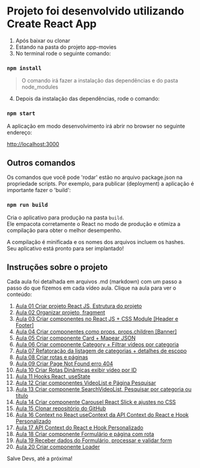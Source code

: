 # Projeto foi desenvolvido utilizando Create React App

1. Após baixar ou clonar
2. Estando na pasta do projeto app-movies
3. No terminal rode o seguinte comando:

### `npm install`

> O comando irá fazer a instalação das dependências e do pasta node_modules

4. Depois da instalação das dependências, rode o comando:

### `npm start`

A aplicação em modo desenvolvimento irá abrir no browser
no seguinte endereço:

[http://localhost:3000](http://localhost:3000)

## Outros comandos

Os comandos que você pode 'rodar' estão no arquivo package.json
na propriedade scripts.
Por exemplo, para publicar (deployment) a aplicação é importante fazer o 'build':

### `npm run build`

Cria o aplicativo para produção na pasta `build`.\
Ele empacota corretamente o React no modo de produção e otimiza a compilação para obter o melhor desempenho.

A compilação é minificada e os nomes dos arquivos incluem os hashes.\
Seu aplicativo está pronto para ser implantado!

## Instruções sobre o projeto

Cada aula foi detalhada em arquivos .md (markdown) com um passo a passo do que fizemos em cada vídeo aula. Clique na aula para ver o conteúdo:

1. [Aula 01 Criar projeto React JS, Estrutura do projeto](https://github.com/edsonmaia/app-movies/blob/main/aulas/aula01.md)
2. [Aula 02 Organizar projeto, fragment](https://github.com/edsonmaia/app-movies/blob/main/aulas/aula02.md)
3. [Aula 03 Criar componentes no React JS + CSS Module [Header e Footer]](https://github.com/edsonmaia/app-movies/blob/main/aulas/aula03.md)
4. [Aula 04 Criar componentes como props, props.children [Banner]](https://github.com/edsonmaia/app-movies/blob/main/aulas/aula04.md)
5. [Aula 05 Criar componente Card + Mapear JSON](https://github.com/edsonmaia/app-movies/blob/main/aulas/aula05.md)
6. [Aula 06 Criar componente Category + Filtrar vídeos por categoria](https://github.com/edsonmaia/app-movies/blob/main/aulas/aula06.md)
7. [Aula 07 Refatoração da listagem de categorias + detalhes de escopo](https://github.com/edsonmaia/app-movies/blob/main/aulas/aula07.md)
8. [Aula 08 Criar rotas e páginas](https://github.com/edsonmaia/app-movies/blob/main/aulas/aula08.md)
9. [Aula 09 Criar Page Not Found erro 404](https://github.com/edsonmaia/app-movies/blob/main/aulas/aula09.md)
10. [Aula 10 Criar Rotas Dinâmicas exibir vídeo por ID](https://github.com/edsonmaia/app-movies/blob/main/aulas/aula10.md)
11. [Aula 11 Hooks React, useState](https://github.com/edsonmaia/app-movies/blob/main/aulas/aula11.md)
12. [Aula 12 Criar componentes VideoList e Página Pesquisar](https://github.com/edsonmaia/app-movies/blob/main/aulas/aula12.md)
13. [Aula 13 Criar componente SearchVideoList, Pesquisar por categoria ou título](https://github.com/edsonmaia/app-movies/blob/main/aulas/aula13.md)
14. [Aula 14 Criar componente Carousel React Slick e ajustes no CSS](https://github.com/edsonmaia/app-movies/blob/main/aulas/aula14.md)
15. [Aula 15 Clonar repositório do GitHub](https://github.com/edsonmaia/app-movies/blob/main/aulas/aula15.md)
16. [Aula 16 Context no React useContext da API Context do React e Hook Personalizado](https://github.com/edsonmaia/app-movies/blob/main/aulas/aula16.md)
17. [Aula 17 API Context do React e Hook Personalizado](https://github.com/edsonmaia/app-movies/blob/main/aulas/aula17.md)
18. [Aula 18 Criar componente Formulário e página com rota](https://github.com/edsonmaia/app-movies/blob/main/aulas/aula18.md)
19. [Aula 19 Receber dados do Formulário, processar e validar form](https://github.com/edsonmaia/app-movies/blob/main/aulas/aula19.md)
20. [Aula 20 Criar componente Loader](https://github.com/edsonmaia/app-movies/blob/main/aulas/aula20.md)

Salve Devs, até a próxima!
